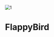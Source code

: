 ![1](https://user-images.githubusercontent.com/82907203/130291024-17a20ac2-7e91-4107-8186-9957506c2805.png)
# FlappyBird
